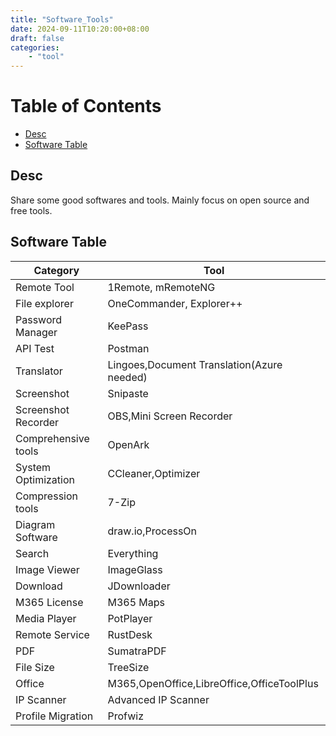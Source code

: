 ```yaml
---
title: "Software_Tools"
date: 2024-09-11T10:20:00+08:00
draft: false
categories:
    - "tool"
---
```

# Table of Contents
<!-- TOC -->

- [Desc](#desc)
- [Software Table](#software-table)

<!-- /TOC -->
## Desc 
Share some good softwares and tools. Mainly focus on open source and free tools.

## Software Table
| Category    | Tool |
| -------- | ------- |
| Remote Tool |  1Remote, mRemoteNG   |
| File explorer | OneCommander, Explorer++  |
| Password Manager    | KeePass   |
|API Test|Postman|
|Translator|Lingoes,Document Translation(Azure needed)|
|Screenshot|Snipaste|
|Screenshot Recorder|OBS,Mini Screen Recorder|
|Comprehensive tools|OpenArk|
|System Optimization|CCleaner,Optimizer|
|Compression tools|7-Zip|
|Diagram Software|draw.io,ProcessOn|
|Search | Everything|
|Image Viewer|ImageGlass|
|Download|JDownloader|
|M365 License| M365 Maps|
|Media Player| PotPlayer|
|Remote Service| RustDesk|
|PDF | SumatraPDF|
|File Size| TreeSize|
|Office| M365,OpenOffice,LibreOffice,OfficeToolPlus|
|IP Scanner| Advanced IP Scanner|
|Profile Migration| Profwiz|